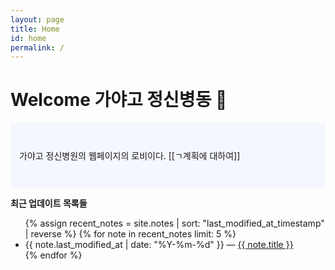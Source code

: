 ```yaml
---
layout: page
title: Home
id: home
permalink: /
---
```


# Welcome 가야고 정신병동 🏥

<p style="padding: 3em 1em; background: #f5f7ff; border-radius: 4px;">
  가야고 정신병원의 웹페이지의 로비이다.
  [[ㄱ계획에 대하여]]
</p>



<strong>최근 업데이트 목록들</strong>

<ul>
  {% assign recent_notes = site.notes | sort: "last_modified_at_timestamp" | reverse %}
  {% for note in recent_notes limit: 5 %}
    <li>
      {{ note.last_modified_at | date: "%Y-%m-%d" }} — <a class="internal-link" href="{{ note.url }}">{{ note.title }}</a>
    </li>
  {% endfor %}
</ul>

<style>
  .wrapper {
    max-width: 46em;
  }
</style>
